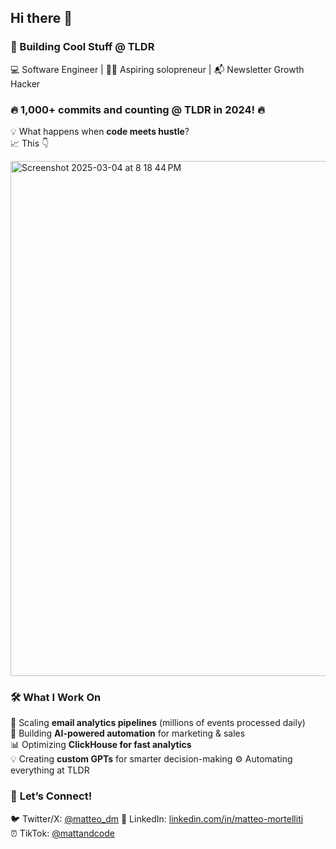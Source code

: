 ## Hi there 👋  

### 🚀 Building Cool Stuff @ TLDR  
💻 Software Engineer | 👨‍💻 Aspiring solopreneur | 📬 Newsletter Growth Hacker  

<!-- Flexing the 1,000+ commits in 2024 -->
### 🔥 **1,000+ commits and counting @ TLDR in 2024!** 🔥  
💡 What happens when **code meets hustle**?  
📈 This 👇  

<img width="824" alt="Screenshot 2025-03-04 at 8 18 44 PM" src="https://github.com/user-attachments/assets/5f4f4f80-4687-4184-a135-6006f6b3cfcc" />

### 🛠️ **What I Work On**  
🚀 Scaling **email analytics pipelines** (millions of events processed daily)  
🤖 Building **AI-powered automation** for marketing & sales  
📊 Optimizing **ClickHouse for fast analytics**  
💡 Creating **custom GPTs** for smarter decision-making 
⚙️ Automating everything at TLDR

### 💬 **Let’s Connect!**  
🐦 Twitter/X: [@matteo_dm](https://twitter.com/yourhandle](https://x.com/matteo_dm))  
💼 LinkedIn: [linkedin.com/in/matteo-mortelliti](https://www.linkedin.com/in/matteo-mortelliti/)  
⏰ TikTok: [@mattandcode](https://www.tiktok.com/@mattandcode)  

